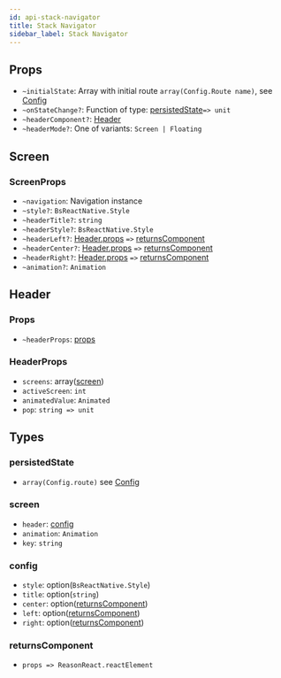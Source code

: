 ```yaml
---
id: api-stack-navigator
title: Stack Navigator
sidebar_label: Stack Navigator
---
```


## Props

* `~initialState`: Array with initial route `array(Config.Route name)`, see [Config](get-started.html#usage)
* `~onStateChange?`: Function of type: [persistedState](api-stack-navigator.html#persistedstate)`=> unit`
* `~headerComponent?`: [Header](api-stack-navigator.html#header)
* `~headerMode?`: One of variants: `Screen | Floating`

## Screen

### ScreenProps

* `~navigation`: Navigation instance
* `~style?`: `BsReactNative.Style`
* `~headerTitle?`: `string`
* `~headerStyle?`: `BsReactNative.Style`
* `~headerLeft?`: [Header.props](api-stack-navigator.html#header) `=>` [returnsComponent](api-stack-navigator.html#returnscomponent)
* `~headerCenter?`: [Header.props](api-stack-navigator.html#header) `=>` [returnsComponent](api-stack-navigator.html#returnscomponent)
* `~headerRight?`: [Header.props](api-stack-navigator.html#header) `=>` [returnsComponent](api-stack-navigator.html#returnscomponent)
* `~animation?`: `Animation`

## Header

### Props

* `~headerProps`: [props](api-stack-navigator.html#headerprops)

### HeaderProps

* `screens`: array([screen](api-stack-navigator.html#screen))
* `activeScreen`: `int`
* `animatedValue`: `Animated`
* `pop`: `string => unit`

## Types

### persistedState

* `array(Config.route)` see [Config](get-started.html#usage)

### screen

* `header`: [config](api-stack-navigator.html#config)
* `animation`: `Animation`
* `key`: `string`

### config

* `style`: option(`BsReactNative.Style`)
* `title`: option(`string`)
* `center`: option([returnsComponent](api-stack-navigator.html#returnscomponent))
* `left`: option([returnsComponent](api-stack-navigator.html#returnscomponent))
* `right`: option([returnsComponent](api-stack-navigator.html#returnscomponent))

### returnsComponent

* `props => ReasonReact.reactElement`
